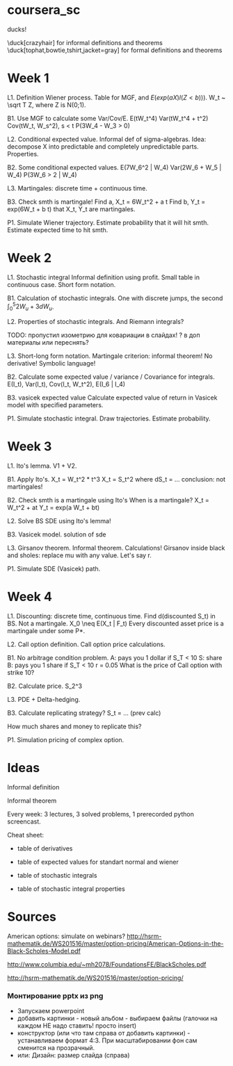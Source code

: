 # coursera_sc


ducks!

\duck[crazyhair] for informal definitions and theorems
\duck[tophat,bowtie,tshirt,jacket=gray] for formal definitions and theorems

# Week 1

L1. Definition Wiener process. 
Table for MGF, and $E(exp(aX)I(Z<b)))$.
W_t ~ \sqrt T Z, where Z is N(0;1).

B1. Use MGF to calculate some Var/Cov/E.
E(tW_t^4)
Var(tW_t^4 + t^2)
Cov(tW_t, W_s^2), s < t
P(3W_4 - W_3 > 0)


L2. Conditional expected value. 
Informal def of sigma-algebras. 
Idea: decompose X into predictable and completely unpredictable parts. 
Properties. 

B2. Some conditional expected values. 
E(7W_6^2 | W_4)
Var(2W_6 + W_5 | W_4)
P(3W_6 > 2 | W_4)

L3. Martingales: discrete time + continuous time.

B3. Check smth is martingale!
Find a, X_t = 6W_t^2 + a t
Find b, Y_t = exp(6W_t + b t)
that X_t, Y_t are martingales. 

P1. Simulate Wiener trajectory. 
Estimate probability that it will hit smth. 
Estimate expected time to hit smth. 


# Week 2

L1. Stochastic integral 
Informal definition using profit. 
Small table in continuous case. 
Short form notation. 

B1. Calculation of stochastic integrals. 
One with discrete jumps, the second $\int_0^5 2W_u + 3 dW_u$.

L2. Properties of stochastic integrals. 
And Riemann integrals?

TODO: пропустил изометрию для ковариации в слайдах! ? в доп материалы или переснять?

L3. Short-long form notation. 
Martingale criterion: informal theorem!
No derivative! Symbolic language!

B2. Calculate some expected value / variance / Covariance for integrals. 
E(I_t), Var(I_t), Cov(I_t, W_t^2), E(I_6 | I_4)

B3. vasicek expected value
Calculate expected value of return in Vasicek model with specified parameters.

P1. Simulate stochastic integral. 
Draw trajectories. 
Estimate probability. 

# Week 3


L1. Ito's lemma. V1 + V2.


B1. Apply Ito's.
X_t = W_t^2 * t^3
X_t = S_t^2 where dS_t = ...
conclusion: not martingales!

B2. Check smth is a martingale using Ito's
When is a martingale?
X_t = W_t^2 + at
Y_t = exp(a W_t + bt)


L2. Solve BS SDE using Ito's lemma!

B3. Vasicek model. solution of sde


L3. Girsanov theorem.
Informal theorem. Calculations!
Girsanov inside black and sholes: replace mu with any value. 
Let's say r.


P1. Simulate SDE (Vasicek) path. 


# Week 4

L1. Discounting: discrete time, continuous time. 
Find d(discounted S_t) in BS. 
Not a martingale. 
X_0 \neq E(X_t | F_t)
Every discounted asset price is a martingale
under some P*.  

L2. Call option definition. 
Call option price calculations. 

B1. No arbitrage condition problem. 
A: pays you 1 dollar if S_T < 10
S: share
B: pays you 1 share if S_T < 10
r = 0.05
What is the price of Call option with strike 10?


B2. Calculate price. 
S_2^3


L3. PDE + Delta-hedging.


B3. Calculate replicating strategy?
S_t = ... (prev calc)

How much shares and money to replicate this?


P1. Simulation pricing of complex option.



# Ideas 


Informal definition 

Informal theorem 


Every week: 3 lectures, 3 solved problems, 1 prerecorded python screencast. 


Cheat sheet:

* table of derivatives 

* table of expected values for standart normal and wiener 

* table of stochastic integrals 

* table of stochastic integral properties  





# Sources 




American options: simulate on webinars?
http://hsrm-mathematik.de/WS201516/master/option-pricing/American-Options-in-the-Black-Scholes-Model.pdf


http://www.columbia.edu/~mh2078/FoundationsFE/BlackScholes.pdf

http://hsrm-mathematik.de/WS201516/master/option-pricing/




### Монтирование pptx из png
* Запускаем powerpoint
* добавить картинки - новый альбом - выбираем файлы (галочки на каждом НЕ надо ставить! просто insert)
* конструктор (или что там справа от добавить картинки) - устанавливаем формат 4:3. 
При масштабировании фон сам сменится на прозрачный.
* или: Дизайн: размер слайда (справа)
